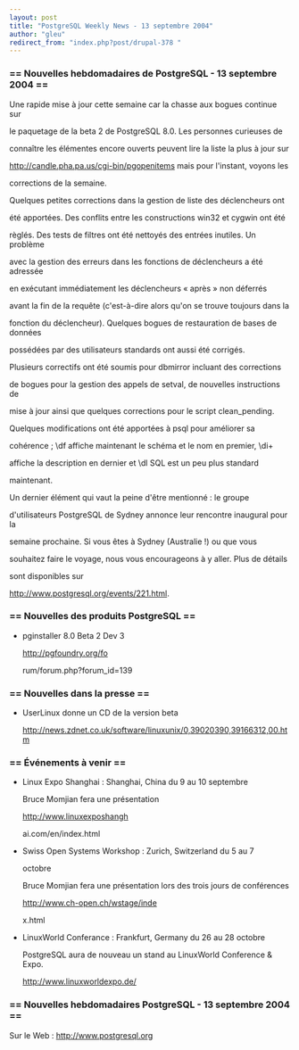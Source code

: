 ```yaml
---
layout: post
title: "PostgreSQL Weekly News - 13 septembre 2004"
author: "gleu"
redirect_from: "index.php?post/drupal-378 "
---
```



<h3>== Nouvelles hebdomadaires de PostgreSQL - 13 septembre 2004 ==</h3>

<p>Une rapide mise à jour cette semaine car la chasse aux bogues continue sur

le paquetage de la beta 2 de PostgreSQL 8.0. Les personnes curieuses de

connaître les élémentes encore ouverts peuvent lire la liste la plus à jour sur

<a href="http://candle.pha.pa.us/cgi-bin/pgopenitems">

http://candle.pha.pa.us/cgi-bin/pgopenitems</a> mais pour l'instant, voyons les

corrections de la semaine.</p>

<p>Quelques petites corrections dans la gestion de liste des déclencheurs ont

été apportées. Des conflits entre les constructions win32 et cygwin ont été

règlés. Des tests de filtres ont été nettoyés des entrées inutiles. Un problème

avec la gestion des erreurs dans les fonctions de déclencheurs a été adressée

en exécutant immédiatement les déclencheurs «&nbsp;après&nbsp;» non déferrés

avant la fin de la requête (c'est-à-dire alors qu'on se trouve toujours dans la

fonction du déclencheur). Quelques bogues de restauration de bases de données

possédées par des utilisateurs standards ont aussi été corrigés.

</p>

<p>Plusieurs correctifs ont été soumis pour dbmirror incluant des corrections

de bogues pour la gestion des appels de setval, de nouvelles instructions de

mise à jour ainsi que quelques corrections pour le script clean_pending.

Quelques modifications ont été apportées à psql pour améliorer sa

cohérence&nbsp;; \df affiche maintenant le schéma et le nom en premier, \di+

affiche la description en dernier et \dl SQL est un peu plus standard

maintenant.</p>

<p>Un dernier élément qui vaut la peine d'être mentionné&nbsp;: le groupe

d'utilisateurs PostgreSQL de Sydney annonce leur rencontre inaugural pour la

semaine prochaine. Si vous êtes à Sydney (Australie&nbsp;!) ou que vous

souhaitez faire le voyage, nous vous encourageons à y aller. Plus de détails

sont disponibles sur <a href="http://www.postgresql.org/events/221.html">

http://www.postgresql.org/events/221.html</a>.</p>

<!--more-->


<h3>== Nouvelles des produits PostgreSQL ==</h3>

<ul>

<li>pginstaller 8.0 Beta 2 Dev 3<br />

<a href="http://pgfoundry.org/forum/forum.php?forum_id=139">http://pgfoundry.org/fo

rum/forum.php?forum_id=139</a></li>

</ul>

<h3>== Nouvelles dans la presse ==</h3>

<ul>

<li>UserLinux donne un CD de la version beta<br />

<a href="http://news.zdnet.co.uk/software/linuxunix/0,39020390,39166312,00.htm">

http://news.zdnet.co.uk/software/linuxunix/0,39020390,39166312,00.htm</a></li>

</ul>

<h3>== Événements à venir ==</h3>

<ul>

<li>Linux Expo Shanghai&nbsp;: Shanghai, China du 9 au 10 septembre<br />

Bruce Momjian fera une présentation<br />

<a href="http://www.linuxexposhanghai.com/en/index.html">http://www.linuxexposhangh

ai.com/en/index.html</a></li>

<li>Swiss Open Systems Workshop&nbsp;: Zurich, Switzerland du 5 au 7

octobre<br />

Bruce Momjian fera une présentation lors des trois jours de conférences<br />

<a href="http://www.ch-open.ch/wstage/index.html">http://www.ch-open.ch/wstage/inde

x.html</a></li>

<li>LinuxWorld Conferance&nbsp;: Frankfurt, Germany du 26 au 28 octobre<br />

PostgreSQL aura de nouveau un stand au LinuxWorld Conference &amp; Expo.

<a href="http://www.linuxworldexpo.de/">http://www.linuxworldexpo.de/</a></li>

</ul>

<h3>== Nouvelles hebdomadaires PostgreSQL - 13 septembre 2004 ==</h3>

<p>Sur le Web&nbsp;: <a href="http://www.postgresql.org">http://www.postgresql.org</a></p>